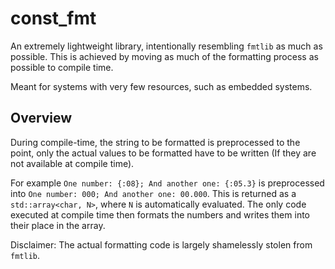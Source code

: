 # const_fmt

An extremely lightweight library, intentionally resembling `fmtlib` as much as possible. This is achieved by moving
as much of the formatting process as possible to compile time.

Meant for systems with very few resources, such as embedded systems.

## Overview

During compile-time, the string to be formatted is preprocessed to the point, only the actual values to be formatted
have to be written (If they are not available at compile time).

For example `One number: {:08}; And another one: {:05.3}` is preprocessed into `One number: 000; And another one: 00.000`.
This is returned as a `std::array<char, N>`, where `N` is automatically evaluated. The only code executed at compile
time then formats the numbers and writes them into their place in the array.

Disclaimer: The actual formatting code is largely shamelessly stolen from `fmtlib`.